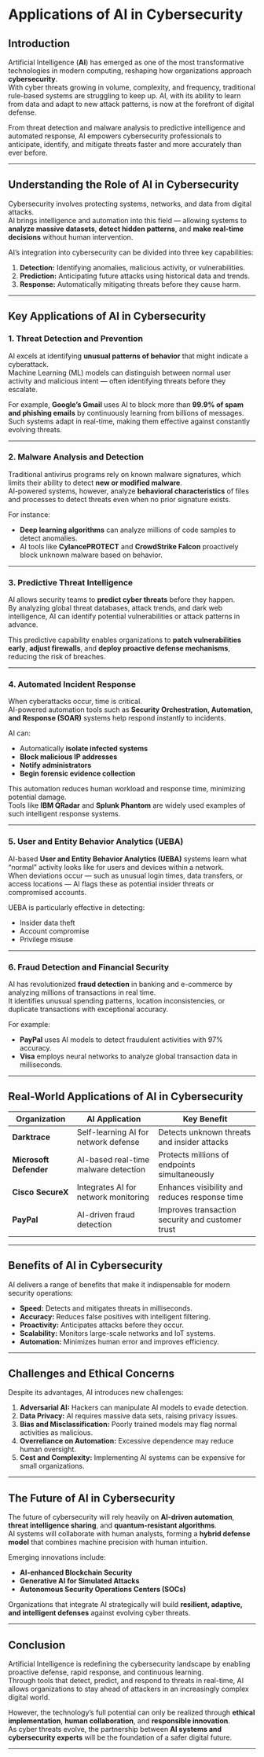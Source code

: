 #  Applications of AI in Cybersecurity

## Introduction

Artificial Intelligence (**AI**) has emerged as one of the most transformative technologies in modern computing, reshaping how organizations approach **cybersecurity**.  
With cyber threats growing in volume, complexity, and frequency, traditional rule-based systems are struggling to keep up. AI, with its ability to learn from data and adapt to new attack patterns, is now at the forefront of digital defense.

From threat detection and malware analysis to predictive intelligence and automated response, AI empowers cybersecurity professionals to anticipate, identify, and mitigate threats faster and more accurately than ever before.


---

## Understanding the Role of AI in Cybersecurity

Cybersecurity involves protecting systems, networks, and data from digital attacks.  
AI brings intelligence and automation into this field — allowing systems to **analyze massive datasets**, **detect hidden patterns**, and **make real-time decisions** without human intervention.

AI’s integration into cybersecurity can be divided into three key capabilities:
1. **Detection:** Identifying anomalies, malicious activity, or vulnerabilities.
2. **Prediction:** Anticipating future attacks using historical data and trends.
3. **Response:** Automatically mitigating threats before they cause harm.


---

## Key Applications of AI in Cybersecurity

### 1. Threat Detection and Prevention

AI excels at identifying **unusual patterns of behavior** that might indicate a cyberattack.  
Machine Learning (ML) models can distinguish between normal user activity and malicious intent — often identifying threats before they escalate.

For example, **Google’s Gmail** uses AI to block more than **99.9% of spam and phishing emails** by continuously learning from billions of messages.  
Such systems adapt in real-time, making them effective against constantly evolving threats.


---

### 2. Malware Analysis and Detection

Traditional antivirus programs rely on known malware signatures, which limits their ability to detect **new or modified malware**.  
AI-powered systems, however, analyze **behavioral characteristics** of files and processes to detect threats even when no prior signature exists.

For instance:
- **Deep learning algorithms** can analyze millions of code samples to detect anomalies.  
- AI tools like **CylancePROTECT** and **CrowdStrike Falcon** proactively block unknown malware based on behavior.



---

### 3. Predictive Threat Intelligence

AI allows security teams to **predict cyber threats** before they happen.  
By analyzing global threat databases, attack trends, and dark web intelligence, AI can identify potential vulnerabilities or attack patterns in advance.

This predictive capability enables organizations to **patch vulnerabilities early**, **adjust firewalls**, and **deploy proactive defense mechanisms**, reducing the risk of breaches.



---

### 4. Automated Incident Response

When cyberattacks occur, time is critical.  
AI-powered automation tools such as **Security Orchestration, Automation, and Response (SOAR)** systems help respond instantly to incidents.

AI can:
- Automatically **isolate infected systems**
- **Block malicious IP addresses**
- **Notify administrators**
- **Begin forensic evidence collection**

This automation reduces human workload and response time, minimizing potential damage.  
Tools like **IBM QRadar** and **Splunk Phantom** are widely used examples of such intelligent response systems.



---

### 5. User and Entity Behavior Analytics (UEBA)

AI-based **User and Entity Behavior Analytics (UEBA)** systems learn what “normal” activity looks like for users and devices within a network.  
When deviations occur — such as unusual login times, data transfers, or access locations — AI flags these as potential insider threats or compromised accounts.

UEBA is particularly effective in detecting:
- Insider data theft  
- Account compromise  
- Privilege misuse  



---

### 6. Fraud Detection and Financial Security

AI has revolutionized **fraud detection** in banking and e-commerce by analyzing millions of transactions in real time.  
It identifies unusual spending patterns, location inconsistencies, or duplicate transactions with exceptional accuracy.

For example:
- **PayPal** uses AI models to detect fraudulent activities with 97% accuracy.  
- **Visa** employs neural networks to analyze global transaction data in milliseconds.


---

## Real-World Applications of AI in Cybersecurity

| Organization | AI Application | Key Benefit |
|---------------|----------------|--------------|
| **Darktrace** | Self-learning AI for network defense | Detects unknown threats and insider attacks |
| **Microsoft Defender** | AI-based real-time malware detection | Protects millions of endpoints simultaneously |
| **Cisco SecureX** | Integrates AI for network monitoring | Enhances visibility and reduces response time |
| **PayPal** | AI-driven fraud detection | Improves transaction security and customer trust |


---

## Benefits of AI in Cybersecurity

AI delivers a range of benefits that make it indispensable for modern security operations:

- **Speed:** Detects and mitigates threats in milliseconds.  
- **Accuracy:** Reduces false positives with intelligent filtering.  
- **Proactivity:** Anticipates attacks before they occur.  
- **Scalability:** Monitors large-scale networks and IoT systems.  
- **Automation:** Minimizes human error and improves efficiency.



---

## Challenges and Ethical Concerns

Despite its advantages, AI introduces new challenges:

1. **Adversarial AI:** Hackers can manipulate AI models to evade detection.  
2. **Data Privacy:** AI requires massive data sets, raising privacy issues.  
3. **Bias and Misclassification:** Poorly trained models may flag normal activities as malicious.  
4. **Overreliance on Automation:** Excessive dependence may reduce human oversight.  
5. **Cost and Complexity:** Implementing AI systems can be expensive for small organizations.



---

## The Future of AI in Cybersecurity

The future of cybersecurity will rely heavily on **AI-driven automation**, **threat intelligence sharing**, and **quantum-resistant algorithms**.  
AI systems will collaborate with human analysts, forming a **hybrid defense model** that combines machine precision with human intuition.

Emerging innovations include:
- **AI-enhanced Blockchain Security**  
- **Generative AI for Simulated Attacks**  
- **Autonomous Security Operations Centers (SOCs)**  

Organizations that integrate AI strategically will build **resilient, adaptive, and intelligent defenses** against evolving cyber threats.


---

## Conclusion

Artificial Intelligence is redefining the cybersecurity landscape by enabling proactive defense, rapid response, and continuous learning.  
Through tools that detect, predict, and respond to threats in real-time, AI allows organizations to stay ahead of attackers in an increasingly complex digital world.

However, the technology’s full potential can only be realized through **ethical implementation**, **human collaboration**, and **responsible innovation**.  
As cyber threats evolve, the partnership between **AI systems and cybersecurity experts** will be the foundation of a safer digital future.

---

